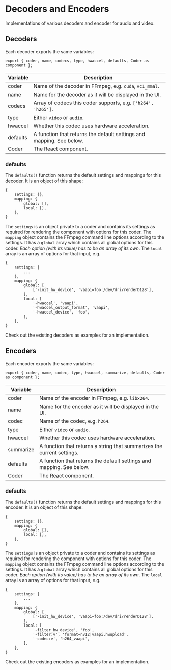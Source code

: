 # Decoders and Encoders

Implementations of various decoders and encoder for audio and video.

## Decoders

Each decoder exports the same variables:

```
export { coder, name, codecs, type, hwaccel, defaults, Coder as component };
```

| Variable | Description                                                          |
| -------- | -------------------------------------------------------------------- |
| coder    | Name of the decoder in FFmpeg, e.g. `cuda`, `vc1_mmal`.              |
| name     | Name for the decoder as it will be displayed in the UI.              |
| codecs   | Array of codecs this coder supports, e.g. `['h264', 'h265']`.        |
| type     | Either `video` or `audio`.                                           |
| hwaccel  | Whether this codec uses hardware acceleration.                       |
| defaults | A function that returns the default settings and mapping. See below. |
| Coder    | The React component.                                                 |

### defaults

The `defaults()` function returns the default settings and mappings for this decoder. It is an object of this shape:

```
{
	settings: {},
	mapping: {
        global: [],
        local: [],
    },
}
```

The `settings` is an object private to a coder and contains its settings as required for rendering the component
with options for this coder. The `mapping` object contains the FFmpeg command line options according to the settings.
It has a `global` array which contains all global options for this coder. _Each option (with its value) has to be
an array of its own_. The `local` array is an array of options for that input, e.g.

```
{
	settings: {
        ...
    },
	mapping: {
        global: [
            ['-init_hw_device', 'vaapi=foo:/dev/dri/renderD128'],
        ],
        local: [
            '-hwaccel', 'vaapi',
            '-hwaccel_output_format', 'vaapi',
            '-hwaccel_device', 'foo',
        ],
    },
}
```

Check out the existing decoders as examples for an implementation.

## Encoders

Each encoder exports the same variables:

```
export { coder, name, codec, type, hwaccel, summarize, defaults, Coder as component };
```

| Variable  | Description                                                            |
| --------- | ---------------------------------------------------------------------- |
| coder     | Name of the encoder in FFmpeg, e.g. `libx264`.                         |
| name      | Name for the encoder as it will be displayed in the UI.                |
| codec     | Name of the codec, e.g. `h264`.                                        |
| type      | Either `video` or `audio`.                                             |
| hwaccel   | Whether this codec uses hardware acceleration.                         |
| summarize | A function that returns a string that summarizes the current settings. |
| defaults  | A function that returns the default settings and mapping. See below.   |
| Coder     | The React component.                                                   |

### defaults

The `defaults()` function returns the default settings and mappings for this encoder. It is an object of this shape:

```
{
	settings: {},
	mapping: {
        global: [],
        local: [],
    },
}
```

The `settings` is an object private to a coder and contains its settings as required for rendering the component
with options for this coder. The `mapping` object contains the FFmpeg command line options according to the settings.
It has a `global` array which contains all global options for this coder. _Each option (with its value) has to be
an array of its own_. The `local` array is an array of options for that input, e.g.

```
{
	settings: {
        ...
    },
	mapping: {
        global: [
            ['-init_hw_device', 'vaapi=foo:/dev/dri/renderD128'],
        ],
        local: [
            '-filter_hw_device', 'foo',
            '-filter:v', 'format=nv12|vaapi,hwupload',
            '-codec:v', 'h264_vaapi',
        ],
    },
}
```

Check out the existing encoders as examples for an implementation.
